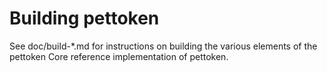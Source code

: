 Building pettoken
================

See doc/build-*.md for instructions on building the various
elements of the pettoken Core reference implementation of pettoken.
